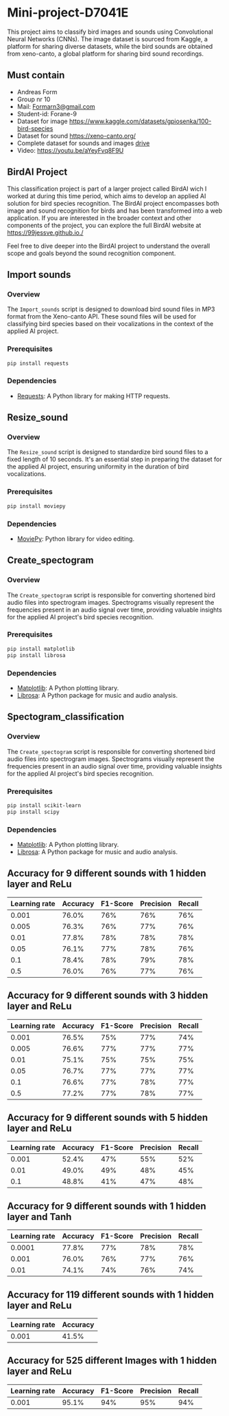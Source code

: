 # Mini-project-D7041E
This project aims to classify bird images and sounds using Convolutional Neural Networks (CNNs). The image dataset is sourced from Kaggle, a platform for sharing diverse datasets, while the bird sounds are obtained from xeno-canto, a global platform for sharing bird sound recordings. 

## Must contain
- Andreas Form 
- Group nr 10
- Mail: Formarn3@gmail.com
- Student-id: Forane-9
- Dataset for image https://www.kaggle.com/datasets/gpiosenka/100-bird-species 
- Dataset for sound https://xeno-canto.org/
- Complete dataset for sounds and images [drive](https://drive.google.com/drive/folders/1DxpEXlCTJc13DQlRF1Y0mBS9rMhDrddH?usp=sharing)
- Video: https://youtu.be/aYeyFvq8F9U

## BirdAI Project
This classification project is part of a larger project called BirdAI wich I worked at during this time period, which aims to develop an applied AI solution for bird species recognition. The BirdAI project encompasses both image and sound recognition for birds and has been transformed into a web application. If you are interested in the broader context and other components of the project, you can explore the full BirdAI website at https://99jessve.github.io./

Feel free to dive deeper into the BirdAI project to understand the overall scope and goals beyond the sound recognition component. 


## Import sounds
### Overview
The `Import_sounds` script is designed to download bird sound files in MP3 format from the Xeno-canto API. These sound files will be used for classifying bird species based on their vocalizations in the context of the applied AI project.

### Prerequisites
```bash
pip install requests
```

### Dependencies
- [Requests](https://pypi.org/project/requests/): A Python library for making HTTP requests.


## Resize_sound
### Overview
The `Resize_sound` script is designed to standardize bird sound files to a fixed length of 10 seconds. It's an essential step in preparing the dataset for the applied AI project, ensuring uniformity in the duration of bird vocalizations.

### Prerequisites
```bash
pip install moviepy
```

### Dependencies
- [MoviePy](https://pypi.org/project/moviepy/): Python library for video editing.


## Create_spectogram
### Overview
The `Create_spectogram` script is responsible for converting shortened bird audio files into spectrogram images. Spectrograms visually represent the frequencies present in an audio signal over time, providing valuable insights for the applied AI project's bird species recognition.

### Prerequisites
```bash
pip install matplotlib
pip install librosa
```

### Dependencies
- [Matplotlib](https://pypi.org/project/matplotlib): A Python plotting library.
- [Librosa](https://pypi.org/project/librosa): A Python package for music and audio analysis.

## Spectogram_classification
### Overview
The `Create_spectogram` script is responsible for converting shortened bird audio files into spectrogram images. Spectrograms visually represent the frequencies present in an audio signal over time, providing valuable insights for the applied AI project's bird species recognition.

### Prerequisites
```bash
pip install scikit-learn
pip install scipy

```

### Dependencies
- [Matplotlib](https://pypi.org/project/matplotlib): A Python plotting library.
- [Librosa](https://pypi.org/project/librosa): A Python package for music and audio analysis.

## Accuracy for 9 different sounds with 1 hidden layer and ReLu

| Learning rate | Accuracy | F1-Score | Precision | Recall |
| ------------- |----------| -------- |---------- |--------|
| 0.001         |   76.0%  |   76%    |    76%    |   76%  |
| 0.005         |   76.3%  |   76%    |    77%    |   76%  |
| 0.01          |   77.8%  |   78%    |    78%    |   78%  |
| 0.05          |   76.1%  |   77%    |    78%    |   76%  |
| 0.1           |   78.4%  |   78%    |    79%    |   78%  |
| 0.5           |   76.0%  |   76%    |    77%    |   76%  |

## Accuracy for 9 different sounds with 3 hidden layer and ReLu

| Learning rate | Accuracy | F1-Score | Precision | Recall |
| ------------- |----------| -------- |---------- |--------|
| 0.001         |   76.5%  |   75%    |    77%    |   74%  |
| 0.005         |   76.6%  |   77%    |    77%    |   77%  |
| 0.01          |   75.1%  |   75%    |    75%    |   75%  |
| 0.05          |   76.7%  |   77%    |    77%    |   77%  |
| 0.1           |   76.6%  |   77%    |    78%    |   77%  |
| 0.5           |   77.2%  |   77%    |    78%    |   77%  |

## Accuracy for 9 different sounds with 5 hidden layer and ReLu

| Learning rate | Accuracy | F1-Score | Precision | Recall |
| ------------- |----------| -------- |---------- |--------|
| 0.001         |   52.4%  |   47%    |    55%    |   52%  |
| 0.01          |   49.0%  |   49%    |    48%    |   45%  |
| 0.1           |   48.8%  |   41%    |    47%    |   48%  |

## Accuracy for 9 different sounds with 1 hidden layer and Tanh

| Learning rate | Accuracy | F1-Score | Precision | Recall |
| ------------- |----------| -------- |---------- |--------|
| 0.0001        |   77.8%  |   77%    |    78%    |   78%  |
| 0.001         |   76.0%  |   76%    |    77%    |   76%  |
| 0.01          |   74.1%  |   74%    |    76%    |   74%  |

## Accuracy for 119 different sounds with 1 hidden layer and ReLu

| Learning rate | Accuracy | 
| ------------- |----------|
| 0.001         |   41.5%  |

## Accuracy for 525 different Images with 1 hidden layer and ReLu

| Learning rate | Accuracy | F1-Score | Precision | Recall |
| ------------- |----------| -------- |---------- |--------|
|  0.001        |   95.1%  |   94%    |    95%    |   94%  |